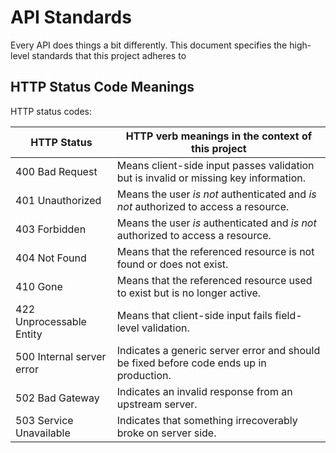 # API Standards

Every API does things a bit differently. This document specifies the high-level standards that
this project adheres to

## HTTP Status Code Meanings

HTTP status codes:

| HTTP Status               | HTTP verb meanings in the context of this project                                       |
| ------------------------- | --------------------------------------------------------------------------------------- |
| 400 Bad Request           | Means client-side input passes validation but is invalid or missing key information.    |
| 401 Unauthorized          | Means the user _is not_ authenticated and _is not_ authorized to access a resource.     |
| 403 Forbidden             | Means the user _is_ authenticated and _is not_ authorized to access a resource.         |
| 404 Not Found             | Means that the referenced resource is not found or does not exist.                      |
| 410 Gone                  | Means that the referenced resource used to exist but is no longer active.               |
| 422 Unprocessable Entity  | Means that client-side input fails field-level validation.                              |
| 500 Internal server error | Indicates a generic server error and should be fixed before code ends up in production. |
| 502 Bad Gateway           | Indicates an invalid response from an upstream server.                                  |
| 503 Service Unavailable   | Indicates that something irrecoverably broke on server side.                            |

